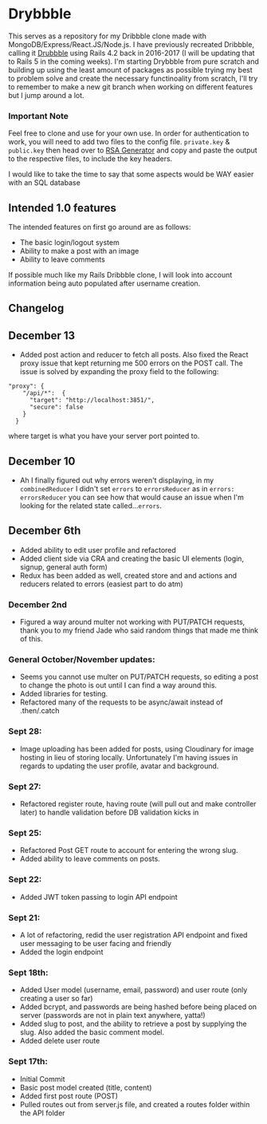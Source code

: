 # Drybbble

This serves as a repository for my Dribbble clone made with MongoDB/Express/React.JS/Node.js. I have previously recreated Dribbble, calling it [Drubbble](https://github.com/diope/drubbble) using Rails 4.2 back in 2016-2017 (I will be updating that to Rails 5 in the coming weeks). I'm starting Drybbble from pure scratch and building up using the least amount of packages as possible trying my best to problem solve and create the necessary functinoality from scratch, I'll try to remember to make a new git branch when working on different features but I jump around a lot. 

### Important Note
Feel free to clone and use for your own use. In order for authentication to work, you will need to add two files to the config file. `private.key` & `public.key` then head over to [RSA Generator](http://travistidwell.com/jsencrypt/demo/) and copy and paste the output to the respective files, to include the key headers.

I would like to take the time to say that some aspects would be WAY easier with an SQL database

## Intended 1.0 features

The intended features on first go around are as follows:
  - The basic login/logout system
  - Ability to make a post with an image
  - Ability to leave comments

If possible much like my Rails Dribbble clone, I will look into account information being auto populated after username creation.

## Changelog

## December 13
* Added post action and reducer to fetch all posts. Also fixed the React proxy issue that kept returning me 500 errors on the POST call. The issue is solved by expanding the proxy field to the following: 
```
"proxy": {
    "/api/*":  {
      "target": "http://localhost:3851/",
      "secure": false
    }
  }
```
where target is what you have your server port pointed to.

## December 10
* Ah I finally figured out why errors weren't displaying, in my `combinedReducer` I didn't set `errors` to `errorsReducer` as in `errors: errorsReducer` you can see how that would cause an issue when I'm looking for the related state called...`errors`.

## December 6th
* Added ability to edit user profile and refactored
* Added client side via CRA and creating the basic UI elements (login, signup, general auth form)
* Redux has been added as well, created store and and actions and reducers related to errors (easiest part to do atm)

### December 2nd
* Figured a way around multer not working with PUT/PATCH requests, thank you to my friend Jade who said random things that made me think of this.

### General October/November updates:
* Seems you cannot use multer on PUT/PATCH requests, so editing a post to change the photo is out until I can find a way around this.
* Added libraries for testing.
* Refactored many of the requests to be async/await instead of .then/.catch

### Sept 28:
* Image uploading has been added for posts, using Cloudinary for image hosting in lieu of storing locally. Unfortunately I'm having issues in regards to updating the user profile, avatar and background. 


### Sept 27:
* Refactored register route, having route (will pull out and make controller later) to handle validation before DB validation kicks in

### Sept 25:
* Refactored Post GET route to account for entering the wrong slug.
* Added ability to leave comments on posts.

### Sept 22:
* Added JWT token passing to login API endpoint

### Sept 21:
* A lot of refactoring, redid the user registration API endpoint and fixed user messaging to be user facing and friendly
* Added the login endpoint

### Sept 18th:
* Added User model (username, email, password) and user route (only creating a user so far)
* Added bcrypt, and passwords are being hashed before being placed on server (passwords are not in plain text anywhere, yatta!)
* Added slug to post, and the ability to retrieve a post by supplying the slug. Also added the basic comment model.
* Added delete user route

### Sept 17th:
* Initial Commit
* Basic post model created (title, content)
* Added first post route (POST)
* Pulled routes out from server.js file, and created a routes folder within the API folder



